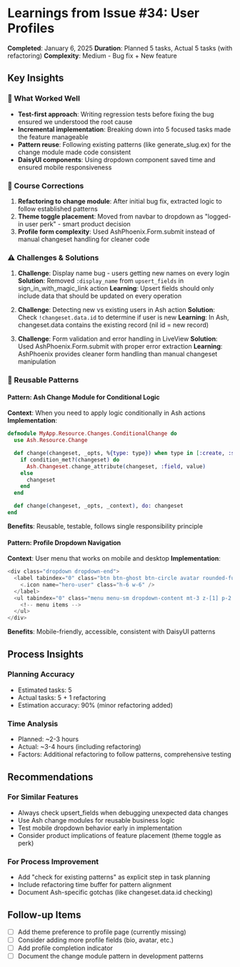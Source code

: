 # Learnings from Issue #34: User Profiles

**Completed**: January 6, 2025
**Duration**: Planned 5 tasks, Actual 5 tasks (with refactoring)
**Complexity**: Medium - Bug fix + New feature

## Key Insights

### 🎯 What Worked Well
- **Test-first approach**: Writing regression tests before fixing the bug ensured we understood the root cause
- **Incremental implementation**: Breaking down into 5 focused tasks made the feature manageable
- **Pattern reuse**: Following existing patterns (like generate_slug.ex) for the change module made code consistent
- **DaisyUI components**: Using dropdown component saved time and ensured mobile responsiveness

### 🔄 Course Corrections
1. **Refactoring to change module**: After initial bug fix, extracted logic to follow established patterns
2. **Theme toggle placement**: Moved from navbar to dropdown as "logged-in user perk" - smart product decision
3. **Profile form complexity**: Used AshPhoenix.Form.submit instead of manual changeset handling for cleaner code

### ⚠️ Challenges & Solutions
1. **Challenge**: Display name bug - users getting new names on every login
   **Solution**: Removed `:display_name` from `upsert_fields` in sign_in_with_magic_link action
   **Learning**: Upsert fields should only include data that should be updated on every operation

2. **Challenge**: Detecting new vs existing users in Ash action
   **Solution**: Check `!changeset.data.id` to determine if user is new
   **Learning**: In Ash, changeset.data contains the existing record (nil id = new record)

3. **Challenge**: Form validation and error handling in LiveView
   **Solution**: Used AshPhoenix.Form.submit with proper error extraction
   **Learning**: AshPhoenix provides cleaner form handling than manual changeset manipulation

### 🚀 Reusable Patterns

#### Pattern: Ash Change Module for Conditional Logic
**Context**: When you need to apply logic conditionally in Ash actions
**Implementation**:
```elixir
defmodule MyApp.Resource.Changes.ConditionalChange do
  use Ash.Resource.Change

  def change(changeset, _opts, %{type: type}) when type in [:create, :specific_action] do
    if condition_met?(changeset) do
      Ash.Changeset.change_attribute(changeset, :field, value)
    else
      changeset
    end
  end

  def change(changeset, _opts, _context), do: changeset
end
```
**Benefits**: Reusable, testable, follows single responsibility principle

#### Pattern: Profile Dropdown Navigation
**Context**: User menu that works on mobile and desktop
**Implementation**:
```heex
<div class="dropdown dropdown-end">
  <label tabindex="0" class="btn btn-ghost btn-circle avatar rounded-full bg-base-300">
    <.icon name="hero-user" class="h-6 w-6" />
  </label>
  <ul tabindex="0" class="menu menu-sm dropdown-content mt-3 z-[1] p-2 shadow bg-base-100 rounded-box w-52">
    <!-- menu items -->
  </ul>
</div>
```
**Benefits**: Mobile-friendly, accessible, consistent with DaisyUI patterns

## Process Insights

### Planning Accuracy
- Estimated tasks: 5
- Actual tasks: 5 + 1 refactoring
- Estimation accuracy: 90% (minor refactoring added)

### Time Analysis
- Planned: ~2-3 hours
- Actual: ~3-4 hours (including refactoring)
- Factors: Additional refactoring to follow patterns, comprehensive testing

## Recommendations

### For Similar Features
- Always check upsert_fields when debugging unexpected data changes
- Use Ash change modules for reusable business logic
- Test mobile dropdown behavior early in implementation
- Consider product implications of feature placement (theme toggle as perk)

### For Process Improvement
- Add "check for existing patterns" as explicit step in task planning
- Include refactoring time buffer for pattern alignment
- Document Ash-specific gotchas (like changeset.data.id checking)

## Follow-up Items
- [ ] Add theme preference to profile page (currently missing)
- [ ] Consider adding more profile fields (bio, avatar, etc.)
- [ ] Add profile completion indicator
- [ ] Document the change module pattern in development patterns